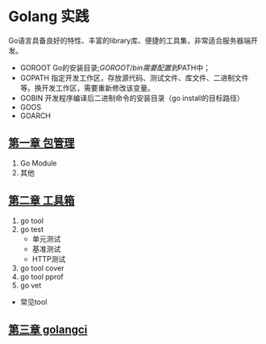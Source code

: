 # Golang 实践
Go语言具备良好的特性、丰富的library库、便捷的工具集，非常适合服务器端开发。
+ GOROOT Go的安装目录;$GOROOT/bin需要配置到$PATH中；
+ GOPATH 指定开发工作区，存放源代码、测试文件、库文件、二进制文件等。换开发工作区，需要重新修改该变量。
+ GOBIN 开发程序编译后二进制命令的安装目录（go install的目标路径）
+ GOOS
+ GOARCH

## [第一章 包管理](cpt1-pkgmgr.md)
1. Go Module
2. 其他


## [第二章 工具箱](cpt2-toolbox.md)
1. go tool
2. go test
    - 单元测试
    - 基准测试
    - HTTP测试
3. go tool cover
4. go tool pprof
5. go vet
* 常见tool

## [第三章 golangci](cpt3-golangci.md)

